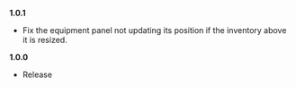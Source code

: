 **1.0.1**

* Fix the equipment panel not updating its position if the inventory above it is resized.

**1.0.0**

* Release